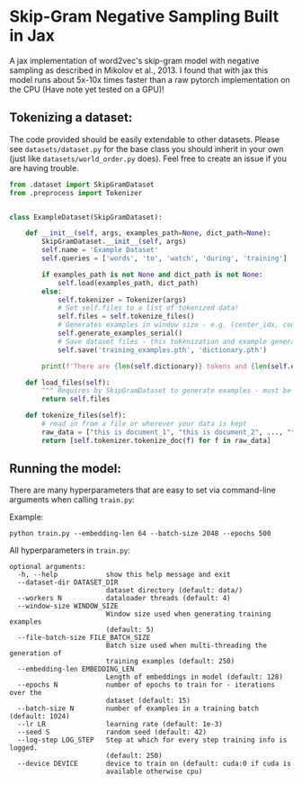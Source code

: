 # Skip-Gram Negative Sampling Built in Jax

A jax implementation of word2vec's skip-gram model with negative sampling as described in Mikolov et al., 2013. I found that with jax this model runs about 5x-10x times faster than a raw pytorch implementation on the CPU (Have note yet tested on a GPU)! 

## Tokenizing a dataset:

The code provided should be easily extendable to other datasets. Please see `datasets/dataset.py` for the base class you should inherit in your own (just like `datasets/world_order.py` does). Feel free to create an issue if you are having trouble. 

```python
from .dataset import SkipGramDataset
from .preprocess import Tokenizer


class ExampleDataset(SkipGramDataset):

    def __init__(self, args, examples_path=None, dict_path=None):
        SkipGramDataset.__init__(self, args)
        self.name = 'Example Dataset'
        self.queries = ['words', 'to', 'watch', 'during', 'training']

        if examples_path is not None and dict_path is not None:
            self.load(examples_path, dict_path)
        else:
            self.tokenizer = Tokenizer(args)
            # Set self.files to a list of tokenized data!
            self.files = self.tokenize_files()
            # Generates examples in window size - e.g. (center_idx, context_idx)
            self.generate_examples_serial()
            # Save dataset files - this tokenization and example generation can take awhile with a lot of data
            self.save('training_examples.pth', 'dictionary.pth')

        print(f'There are {len(self.dictionary)} tokens and {len(self.examples)} examples.')

    def load_files(self):
        """ Requires by SkipGramDataset to generate examples - must be tokenized files """
        return self.files

    def tokenize_files(self):
        # read in from a file or wherever your data is kept
        raw_data = ["this is document_1", "this is document_2", ..., "this is document_n"] 
        return [self.tokenizer.tokenize_doc(f) for f in raw_data]

```

## Running the model:

There are many hyperparameters that are easy to set via command-line arguments when calling `train.py`:

Example: 

``python train.py --embedding-len 64 --batch-size 2048 --epochs 500``

All hyperparameters in `train.py`:

```
optional arguments:
  -h, --help            show this help message and exit
  --dataset-dir DATASET_DIR
                        dataset directory (default: data/)
  --workers N           dataloader threads (default: 4)
  --window-size WINDOW_SIZE
                        Window size used when generating training examples
                        (default: 5)
  --file-batch-size FILE_BATCH_SIZE
                        Batch size used when multi-threading the generation of
                        training examples (default: 250)
  --embedding-len EMBEDDING_LEN
                        Length of embeddings in model (default: 128)
  --epochs N            number of epochs to train for - iterations over the
                        dataset (default: 15)
  --batch-size N        number of examples in a training batch (default: 1024)
  --lr LR               learning rate (default: 1e-3)
  --seed S              random seed (default: 42)
  --log-step LOG_STEP   Step at which for every step training info is logged.
                        (default: 250)
  --device DEVICE       device to train on (default: cuda:0 if cuda is
                        available otherwise cpu)
 ```
